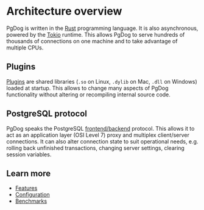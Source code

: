 # Architecture overview

PgDog is written in the [Rust](https://rust-lang.org) programming language. It is also asynchronous, powered by the [Tokio](https://tokio.rs) runtime. This allows PgDog to serve hundreds of thousands of connections on one machine and to take advantage of multiple CPUs.

## Plugins

[Plugins](../features/plugins/index.md) are shared libraries (`.so` on Linux, `.dylib` on Mac, `.dll` on Windows) loaded at startup. This allows to
change many aspects of PgDog functionality without altering or recompiling internal source code.

## PostgreSQL protocol

PgDog speaks the PostgreSQL [frontend/backend](https://www.postgresql.org/docs/current/protocol.html) protocol. This allows it to act as an
application layer (OSI Level 7) proxy and multiplex client/server connections. It can also alter connection state
to suit operational needs, e.g. rolling back unfinished transactions, changing server settings, clearing session variables.


## Learn more

- [Features](../features/index.md)
- [Configuration](../configuration/index.md)
- [Benchmarks](benchmarks.md)
